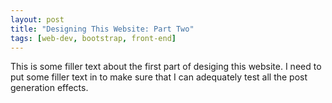 ```yaml
---
layout: post
title: "Designing This Website: Part Two"
tags: [web-dev, bootstrap, front-end]
---
```

This is some filler text about the first part of desiging this website. I need to put some filler text in to make sure that I can adequately test all the post generation effects.
